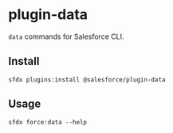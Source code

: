 # plugin-data

`data` commands for Salesforce CLI.

## Install

`sfdx plugins:install @salesforce/plugin-data`

## Usage

`sfdx force:data --help`
